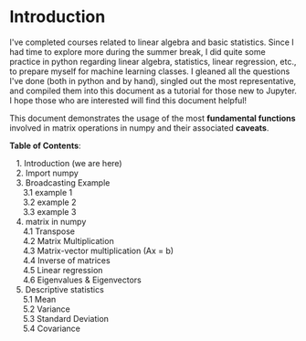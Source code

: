 # Introduction
I've completed courses related to linear algebra and basic statistics. Since I had time to explore more during the summer break, I did quite some practice in python regarding linear algebra, statistics, linear regression, etc., to prepare myself for machine learning classes. I gleaned all the questions I've done (both in python and by hand), singled out the most representative, and compiled them into this document as a tutorial for those new to Jupyter. I hope those who are interested will find this document helpful!<br>

This document demonstrates the usage of the most **fundamental functions** involved in matrix operations in numpy and their associated **caveats**.<br>

**Table of Contents**:<br>

&nbsp;&nbsp;&nbsp;1. Introduction (we are here)<br>
&nbsp;&nbsp;&nbsp;2. Import numpy<br>
&nbsp;&nbsp;&nbsp;3. Broadcasting Example<br>
&nbsp;&nbsp;&nbsp;&nbsp;&nbsp;&nbsp;3.1 example 1<br>
&nbsp;&nbsp;&nbsp;&nbsp;&nbsp;&nbsp;3.2 example 2<br>
&nbsp;&nbsp;&nbsp;&nbsp;&nbsp;&nbsp;3.3 example 3<br>
&nbsp;&nbsp;&nbsp;4. matrix in numpy<br>
&nbsp;&nbsp;&nbsp;&nbsp;&nbsp;&nbsp;4.1 Transpose<br>
&nbsp;&nbsp;&nbsp;&nbsp;&nbsp;&nbsp;4.2 Matrix Multiplication<br>
&nbsp;&nbsp;&nbsp;&nbsp;&nbsp;&nbsp;4.3 Matrix-vector multiplication (Ax = b)<br>
&nbsp;&nbsp;&nbsp;&nbsp;&nbsp;&nbsp;4.4 Inverse of matrices<br>
&nbsp;&nbsp;&nbsp;&nbsp;&nbsp;&nbsp;4.5 Linear regression<br>
&nbsp;&nbsp;&nbsp;&nbsp;&nbsp;&nbsp;4.6 Eigenvalues & Eigenvectors<br>
&nbsp;&nbsp;&nbsp;5. Descriptive statistics<br>
&nbsp;&nbsp;&nbsp;&nbsp;&nbsp;&nbsp;5.1 Mean<br>
&nbsp;&nbsp;&nbsp;&nbsp;&nbsp;&nbsp;5.2 Variance<br>
&nbsp;&nbsp;&nbsp;&nbsp;&nbsp;&nbsp;5.3 Standard Deviation<br>
&nbsp;&nbsp;&nbsp;&nbsp;&nbsp;&nbsp;5.4 Covariance<br>
